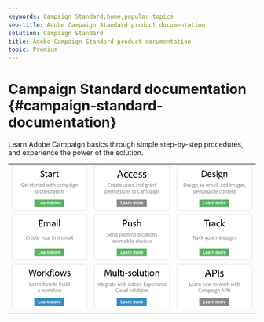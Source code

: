 ```yaml
---
keywords: Campaign Standard;home;popular topics
seo-title: Adobe Campaign Standard product documentation
solution: Campaign Standard
title: Adobe Campaign Standard product documentation
topic: Premium
---
```


# Campaign Standard documentation {#campaign-standard-documentation}

Learn Adobe Campaign basics through simple step-by-step procedures, and experience the power of the solution.

|  |  |  |
|:---:|:---:|:---:|
| [![image](/help/assets/start-300.png)](https://chl-author-preview.corp.adobe.com/content/help/en/campaign/kb/test-redirect1.html) | [![image](/help/assets/access-300.png)](https://chl-author-preview.corp.adobe.com/content/help/en/campaign/kb/test-redirect2.html) | [![image](/help/assets/design-300.png)](https://chl-author-preview.corp.adobe.com/content/help/en/campaign/kb/test-redirect3.html) |
| [![image](/help/assets/email-300.png)](https://chl-author-preview.corp.adobe.com/content/help/en/campaign/kb/test-redirect1.html) | [![image](/help/assets/push-300.png)](https://chl-author-preview.corp.adobe.com/content/help/en/campaign/kb/test-redirect2.html) | [![image](/help/assets/track-300.png)](https://chl-author-preview.corp.adobe.com/content/help/en/campaign/kb/test-redirect3.html) |
| [![image](/help/assets/workflows-300.png)](https://chl-author-preview.corp.adobe.com/content/help/en/campaign/kb/test-redirect1.html) | [![image](/help/assets/multi-300.png)](https://chl-author-preview.corp.adobe.com/content/help/en/campaign/kb/test-redirect2.html) | [![image](/help/assets/api-300.png)](https://chl-author-preview.corp.adobe.com/content/help/en/campaign/kb/test-redirect3.html) |
